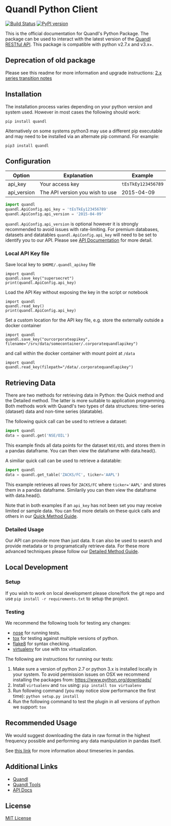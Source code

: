 # Quandl Python Client
[![Build Status](https://travis-ci.org/quandl/quandl-python.svg?branch=master)](https://travis-ci.org/quandl/quandl-python)
[![PyPI version](https://badge.fury.io/py/quandl.svg)](https://badge.fury.io/py/quandl)

This is the official documentation for Quandl's Python Package. The package can be used to interact with the latest version of the [Quandl RESTful API](https://www.quandl.com/docs/api). This package is compatible with python v2.7.x and v3.x+.

## Deprecation of old package

Please see this readme for more information and upgrade instructions: [2.x series transition notes](./2_SERIES_UPGRADE.md)

## Installation

The installation process varies depending on your python version and system used. However in most cases the following should work:

```shell
pip install quandl
```

Alternatively on some systems python3 may use a different pip executable and may need to be installed via an alternate pip command. For example:

```shell
pip3 install quandl
```

## Configuration

| Option | Explanation | Example |
|---|---|---|
| api_key | Your access key | `tEsTkEy123456789` | Used to identify who you are and provide full access. |
| api_version | The API version you wish to use | 2015-04-09 | Can be used to test your code against the latest version without committing to it. |

```python
import quandl
quandl.ApiConfig.api_key = 'tEsTkEy123456789'
quandl.ApiConfig.api_version = '2015-04-09'
```

`quandl.ApiConfig.api_version` is optional however it is strongly recommended to avoid issues with rate-limiting. For premium databases, datasets and datatables `quandl.ApiConfig.api_key` will need to be set to identify you to our API. Please see [API Documentation](https://www.quandl.com/docs/api) for more detail.


### Local API Key file
Save local key to `$HOME/.quandl_apikey` file
```
import quandl
quandl.save_key("supersecret")
print(quandl.ApiConfig.api_key)
```

Load the API Key without exposing the key in the script or notebook
```
import quandl
quandl.read_key()
print(quandl.ApiConfig.api_key)
```

Set a custom location for the API key file, e.g. store the externally outside a docker container
```
import quandl
quandl.save_key("ourcorporateapikey", filename="/srv/data/somecontainer/.corporatequandlapikey")
```
and call within the docker container with mount point at `/data`
```
import quandl
quandl.read_key(filepath="/data/.corporatequandlapikey")
```


## Retrieving Data

There are two methods for retrieving data in Python: the Quick method and the Detailed method. The latter is more suitable to application programming. Both methods work with Quandl's two types of data structures: time-series (dataset) data and non-time series (datatable).

The following quick call can be used to retrieve a dataset:

```python
import quandl
data = quandl.get('NSE/OIL')
```

This example finds all data points for the dataset `NSE/OIL` and stores them in a pandas dataframe. You can then view the dataframe with data.head().

A similiar quick call can be used to retrieve a datatable:

```python
import quandl
data = quandl.get_table('ZACKS/FC', ticker='AAPL')
```

This example retrieves all rows for `ZACKS/FC` where `ticker='AAPL'` and stores them in a pandas dataframe. Similarily you can then view the dataframe with data.head().

Note that in both examples if an `api_key` has not been set you may receive limited or sample data. You can find more details on these quick calls and others in our [Quick Method Guide](./FOR_ANALYSTS.md).

### Detailed Usage

Our API can provide more than just data. It can also be used to search and provide metadata or to programatically retrieve data. For these more advanced techniques please follow our [Detailed Method Guide](./FOR_DEVELOPERS.md).

## Local Development

### Setup

If you wish to work on local development please clone/fork the git repo and use `pip install -r requirements.txt` to setup the project.

### Testing

We recommend the following tools for testing any changes:

* [nose](https://nose.readthedocs.org/en/latest/) for running tests.
* [tox](https://pypi.python.org/pypi/tox) for testing against multiple versions of python.
* [flake8](https://flake8.readthedocs.org/en/latest/) for syntax checking.
* [virtualenv](https://virtualenv.pypa.io/en/latest/) for use with tox virtualization.

The following are instructions for running our tests:

1. Make sure a version of python 2.7 or python 3.x is installed locally in your system. To avoid permission issues on OSX we recommend installing the packages from: https://www.python.org/downloads/
2. Install `virtualenv` and `tox` using:
    `pip install tox virtualenv`
3. Run following command (you may notice slow performance the first time):
    `python setup.py install`
4. Run the following command to test the plugin in all versions of python we support:
    `tox`

## Recommended Usage

We would suggest downloading the data in raw format in the highest frequency possible and performing any data manipulation
in pandas itself.

See [this link](http://pandas.pydata.org/pandas-docs/dev/timeseries.html) for more information about timeseries in pandas.

## Additional Links

* [Quandl](https://www.quandl.com)
* [Quandl Tools](https://www.quandl.com/tools/api)
* [API Docs](https://www.quandl.com/docs/api)

## License

[MIT License](http://opensource.org/licenses/MIT)
